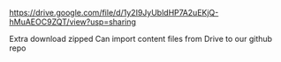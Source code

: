 https://drive.google.com/file/d/1y2I9JyUbldHP7A2uEKjQ-hMuAEOC9ZQT/view?usp=sharing

Extra download zipped
Can import content files from Drive to our github repo
